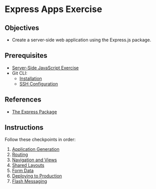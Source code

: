 
# Express Apps Exercise

## Objectives

  + Create a server-side web application using the Express.js package.


## Prerequisites

  + [Server-Side JavaScript Exercise](/exercises/server-side-javascript/exercise.md)
  + Git CLI:
    + [Installation](https://github.com/prof-rossetti/intro-to-python/blob/master/notes/clis/git.md#installation)
    + [SSH Configuration](https://github.com/prof-rossetti/intro-to-python/blob/master/notes/clis/git.md#configuration)

## References

  + [The Express Package](/notes/javascript/packages/express.md)

## Instructions

Follow these checkpoints in order:

  1. [Application Generation](checkpoints/1-generation.md)
  2. [Routing](checkpoints/2-routing.md)
  3. [Navigation and Views](checkpoints/3-extension.md)
  4. [Shared Layouts](checkpoints/4-shared-layouts.md)
  5. [Form Data](checkpoints/5-form-data.md)
  6. [Deploying to Production](checkpoints/6-deploy.md)
  6. [Flash Messaging](checkpoints/7-flash.md)
